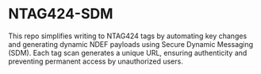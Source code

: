 # NTAG424-SDM
This repo simplifies writing to NTAG424 tags by automating key changes and generating dynamic NDEF payloads using Secure Dynamic Messaging (SDM). Each tag scan generates a unique URL, ensuring authenticity and preventing permanent access by unauthorized users. 
